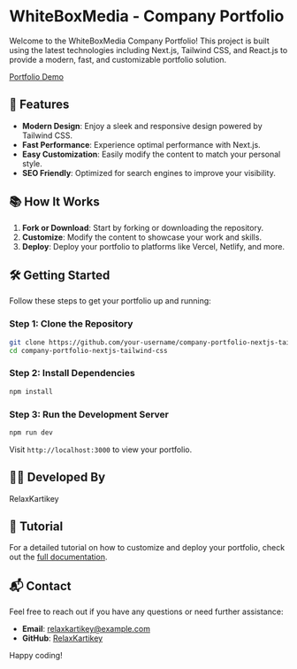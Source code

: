 # WhiteBoxMedia - Company Portfolio

Welcome to the WhiteBoxMedia Company Portfolio! This project is built using the latest technologies including Next.js, Tailwind CSS, and React.js to provide a modern, fast, and customizable portfolio solution.

[Portfolio Demo](https://github.com/Relaxkartikey/WBM-nextjs-tailwind-portfolio?tab=readme-ov-file)

## 🚀 Features

- **Modern Design**: Enjoy a sleek and responsive design powered by Tailwind CSS.
- **Fast Performance**: Experience optimal performance with Next.js.
- **Easy Customization**: Easily modify the content to match your personal style.
- **SEO Friendly**: Optimized for search engines to improve your visibility.

## 📚 How It Works

1. **Fork or Download**: Start by forking or downloading the repository.
2. **Customize**: Modify the content to showcase your work and skills.
3. **Deploy**: Deploy your portfolio to platforms like Vercel, Netlify, and more.

## 🛠️ Getting Started

Follow these steps to get your portfolio up and running:

### Step 1: Clone the Repository

```bash
git clone https://github.com/your-username/company-portfolio-nextjs-tailwind-css.git
cd company-portfolio-nextjs-tailwind-css
```

### Step 2: Install Dependencies

```bash
npm install
```

### Step 3: Run the Development Server

```bash
npm run dev
```

Visit `http://localhost:3000` to view your portfolio.

## 👨‍💻 Developed By

RelaxKartikey

## 📖 Tutorial

For a detailed tutorial on how to customize and deploy your portfolio, check out the [full documentation](https://github.com/your-username/company-portfolio-nextjs-tailwind-css/wiki).

## 📬 Contact

Feel free to reach out if you have any questions or need further assistance:

- **Email**: relaxkartikey@example.com
- **GitHub**: [RelaxKartikey](https://github.com/RelaxKartikey)

Happy coding!
